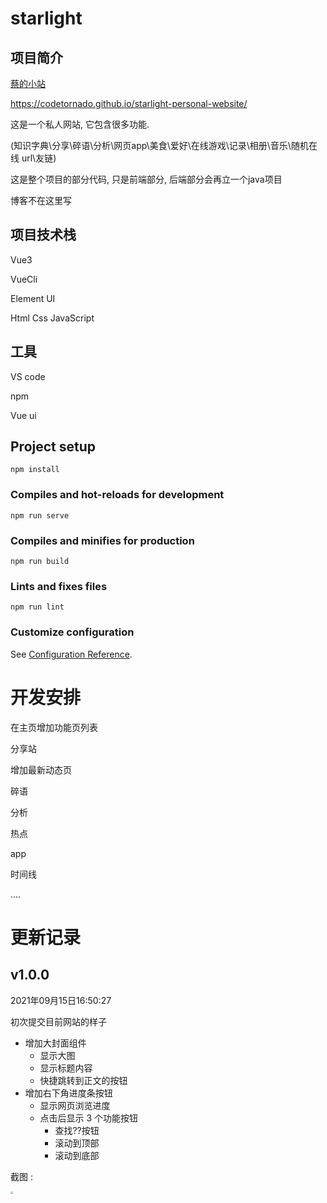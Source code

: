 # starlight

## 项目简介

[蔡的小站]( https://codetornado.github.io/starlight-personal-website/) 

https://codetornado.github.io/starlight-personal-website/

这是一个私人网站, 它包含很多功能. 

​	(知识字典\分享\碎语\分析\网页app\美食\爱好\在线游戏\记录\相册\音乐\随机在线 url\友链)

这是整个项目的部分代码, 只是前端部分, 后端部分会再立一个java项目

博客不在这里写



## 项目技术栈

Vue3

VueCli

Element UI

Html Css JavaScript 



## 工具

VS code

npm

Vue ui



## Project setup
```
npm install
```

### Compiles and hot-reloads for development
```
npm run serve
```

### Compiles and minifies for production
```
npm run build
```

### Lints and fixes files
```
npm run lint
```

### Customize configuration
See [Configuration Reference](https://cli.vuejs.org/config/).









# 开发安排

在主页增加功能页列表

分享站

增加最新动态页

碎语

分析

热点

app

时间线

....



# 更新记录

## v1.0.0

2021年09月15日16:50:27

初次提交目前网站的样子

- 增加大封面组件
  - 显示大图
  - 显示标题内容
  - 快捷跳转到正文的按钮
- 增加右下角进度条按钮
  - 显示网页浏览进度
  - 点击后显示 3 个功能按钮
    - 查找??按钮
    - 滚动到顶部
    - 滚动到底部

截图 : 

<img src="https://shimmerimg.oss-cn-beijing.aliyuncs.com/blog/screenshot/20210915170641.png" style="zoom: 25%;" />

